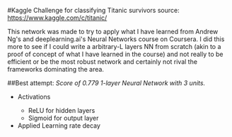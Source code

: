 #Kaggle Challenge for classifying Titanic survivors
source: <a href = "https://www.kaggle.com/c/titanic/">https://www.kaggle.com/c/titanic/</a>

<p>This network was made to try to apply what I have learned from Andrew Ng's and deeplearning.ai's Neural Networks course on Coursera.  I did this more to see if I could write a arbitrary-L layers NN from scratch (akin to a proof of concept of what I have learned in the course) and not really to be efficient or be the most robust network and certainly not rival the frameworks dominating the area.</p>

##Best attempt:
*Score of 0.779*
*1-layer Neural Network with 3 units.*
<ul>
  <li>Activations</li>
  <ul>
    <li>ReLU for hidden layers</li>
    <li>Sigmoid for output layer</li>
  </ul>
  <li>Applied Learning rate decay</li>
</ul>
